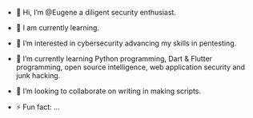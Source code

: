 - 👋 Hi, I’m @Eugene a diligent security enthusiast.
- 🌱 I am currently learning.
- 👀 I’m interested in cybersecurity advancing my skills in pentesting.
- 🌱 I’m currently learning Python programming, Dart & Flutter programming, open source intelligence, web application security and junk hacking.
- 💞️ I’m looking to collaborate on writing in making scripts.
 
- ⚡ Fun fact: ...

<!---
KigenTech/KigenTech is a ✨ special ✨ repository because its `README.md` (this file) appears on your GitHub profile.
You can click the Preview link to take a look at your changes.
--->
